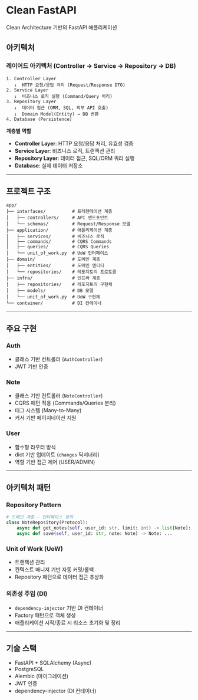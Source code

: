 # Clean FastAPI

Clean Architecture 기반의 FastAPI 애플리케이션

## 아키텍처

### 레이어드 아키텍처 (Controller → Service → Repository → DB)

```
1. Controller Layer
   ↓  HTTP 요청/응답 처리 (Request/Response DTO)
2. Service Layer
   ↓  비즈니스 로직 실행 (Command/Query 처리)
3. Repository Layer
   ↓  데이터 접근 (ORM, SQL, 외부 API 호출)
   ↓  Domain Model(Entity) ↔ DB 변환
4. Database (Persistence)
```

**계층별 역할**

* **Controller Layer**: HTTP 요청/응답 처리, 유효성 검증
* **Service Layer**: 비즈니스 로직, 트랜잭션 관리
* **Repository Layer**: 데이터 접근, SQL/ORM 쿼리 실행
* **Database**: 실제 데이터 저장소

---

## 프로젝트 구조

```
app/
├── interfaces/          # 프레젠테이션 계층
│   ├── controllers/     # API 엔드포인트
│   └── schemas/         # Request/Response 모델
├── application/         # 애플리케이션 계층
│   ├── services/        # 비즈니스 로직
│   ├── commands/        # CQRS Commands
│   ├── queries/         # CQRS Queries
│   └── unit_of_work.py  # UoW 인터페이스
├── domain/              # 도메인 계층
│   ├── entities/        # 도메인 엔티티
│   └── repositories/    # 레포지토리 프로토콜
├── infra/               # 인프라 계층
│   ├── repositories/    # 레포지토리 구현체
│   ├── models/          # DB 모델
│   └── unit_of_work.py  # UoW 구현체
└── container/           # DI 컨테이너
```

---

## 주요 구현

### Auth

* 클래스 기반 컨트롤러 (`AuthController`)
* JWT 기반 인증

### Note

* 클래스 기반 컨트롤러 (`NoteController`)
* CQRS 패턴 적용 (Commands/Queries 분리)
* 태그 시스템 (Many-to-Many)
* 커서 기반 페이지네이션 지원

### User

* 함수형 라우터 방식
* dict 기반 업데이트 (`changes` 딕셔너리)
* 역할 기반 접근 제어 (USER/ADMIN)

---

## 아키텍처 패턴

### Repository Pattern

```python
# 도메인 계층 - 인터페이스 정의
class NoteRepository(Protocol):
    async def get_notes(self, user_id: str, limit: int) -> list[Note]: ...
    async def save(self, user_id: str, note: Note) -> Note: ...
```

### Unit of Work (UoW)

* 트랜잭션 관리
* 컨텍스트 매니저 기반 자동 커밋/롤백
* Repository 패턴으로 데이터 접근 추상화

### 의존성 주입 (DI)

* `dependency-injector` 기반 DI 컨테이너
* Factory 패턴으로 객체 생성
* 애플리케이션 시작/종료 시 리소스 초기화 및 정리

---

## 기술 스택

* FastAPI + SQLAlchemy (Async)
* PostgreSQL
* Alembic (마이그레이션)
* JWT 인증
* dependency-injector (DI 컨테이너)